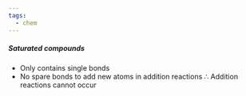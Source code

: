 ```yaml
---
tags:
  - chem
---
```

##### Saturated compounds
- Only contains single bonds
- No spare bonds to add new atoms in addition reactions
	$\therefore$ Addition reactions cannot occur